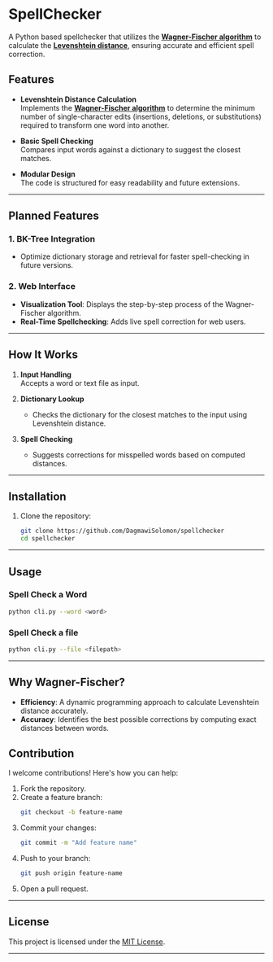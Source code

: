 # SpellChecker 

A Python based spellchecker that utilizes the [**Wagner-Fischer algorithm**](https://en.wikipedia.org/wiki/Wagner%E2%80%93Fischer_algorithm) to calculate the [**Levenshtein distance**](https://en.wikipedia.org/wiki/Levenshtein_distance), ensuring accurate and efficient spell correction.

## Features  

- **Levenshtein Distance Calculation**  
  Implements the [**Wagner-Fischer algorithm**](https://en.wikipedia.org/wiki/Wagner%E2%80%93Fischer_algorithm) to determine the minimum number of single-character edits (insertions, deletions, or substitutions) required to transform one word into another.

- **Basic Spell Checking**  
  Compares input words against a dictionary to suggest the closest matches.

- **Modular Design**  
  The code is structured for easy readability and future extensions.

---

## Planned Features

### 1. **BK-Tree Integration**  
   - Optimize dictionary storage and retrieval for faster spell-checking in future versions.

### 2. **Web Interface**
   - **Visualization Tool**: Displays the step-by-step process of the Wagner-Fischer algorithm.
   - **Real-Time Spellchecking**: Adds live spell correction for web users.

---

## How It Works

1. **Input Handling**  
   Accepts a word or text file as input.
   
2. **Dictionary Lookup**  
   - Checks the dictionary for the closest matches to the input using Levenshtein distance.
   
3. **Spell Checking**  
   - Suggests corrections for misspelled words based on computed distances.

---

## Installation

1. Clone the repository:
   ```bash
   git clone https://github.com/DagmawiSolomon/spellchecker
   cd spellchecker
   ```
---

## Usage

### Spell Check a Word
```bash
python cli.py --word <word>
```
### Spell Check a file
```bash
python cli.py --file <filepath>
```
---

## Why Wagner-Fischer?

- **Efficiency**: A dynamic programming approach to calculate Levenshtein distance accurately.
- **Accuracy**: Identifies the best possible corrections by computing exact distances between words.

## Contribution

I welcome contributions! Here's how you can help:

1. Fork the repository.
2. Create a feature branch:
   ```bash
   git checkout -b feature-name
   ```
3. Commit your changes:
   ```bash
   git commit -m "Add feature name"
   ```
4. Push to your branch:
   ```bash
   git push origin feature-name
   ```
5. Open a pull request.

---

## License

This project is licensed under the [MIT License](LICENSE).

---




